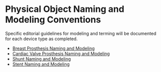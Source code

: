 # Physical Object Naming and Modeling Conventions

Specific editorial guidelines for modeling and terming will be documented for each device type as completed.

* [Breast Prosthesis Naming and Modeling](../../../Breast-Prosthesis-Naming-and-Modeling_174691261.html)
* [Cardiac Valve Prosthesis Naming and Modeling](../../../Cardiac-Valve-Prosthesis-Naming-and-Modeling_174691276.html)
* [Shunt Naming and Modeling](../../../Shunt-Naming-and-Modeling_174691264.html)
* [Stent Naming and Modeling](../../../Stent-Naming-and-Modeling_174691269.html)
